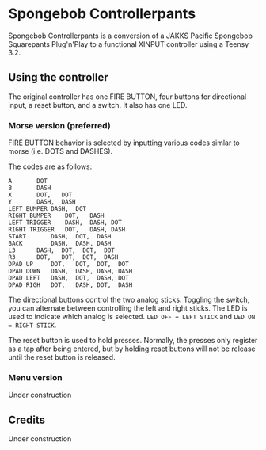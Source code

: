 # Spongebob Controllerpants

Spongebob Controllerpants is a conversion of a JAKKS Pacific Spongebob Squarepants Plug'n'Play to a functional XINPUT controller using a Teensy 3.2. 

## Using the controller

The original controller has one FIRE BUTTON, four buttons for directional input, a reset button, and a switch. It also has one LED.

### Morse version (preferred)

FIRE BUTTON behavior is selected by inputting various codes simlar to morse (i.e. DOTS and DASHES).

The codes are as follows:

```
A		DOT
B		DASH
X		DOT,   DOT
Y		DASH,  DASH
LEFT BUMPER	DASH,  DOT
RIGHT BUMPER	DOT,   DASH
LEFT TRIGGER	DASH,  DASH, DOT
RIGHT TRIGGER	DOT,   DASH, DASH
START		DASH,  DOT,  DASH
BACK		DASH,  DASH, DASH
L3		DASH,  DOT,  DOT,  DOT
R3		DOT,   DOT,  DOT,  DASH
DPAD UP		DOT,   DOT,  DOT,  DOT
DPAD DOWN	DASH,  DASH, DASH, DASH
DPAD LEFT	DASH,  DOT,  DASH, DOT
DPAD RIGH	DOT,   DASH, DOT,  DASH
```

The directional buttons control the two analog sticks. Toggling the switch, you can alternate between controlling the left and right sticks. The LED is used to indicate which analog is selected. `LED OFF = LEFT STICK` and `LED ON = RIGHT STICK`.

The reset button is used to hold presses. Normally, the presses only register as a tap after being entered, but by holding reset buttons will not be release until the reset button is released.

### Menu version

Under construction

## Credits

Under construction

